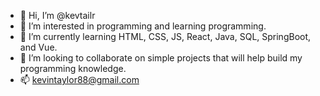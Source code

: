 - 👋 Hi, I’m @kevtailr
- 👀 I’m interested in programming and learning programming. 
- 🌱 I’m currently learning HTML, CSS, JS, React, Java, SQL, SpringBoot, and Vue.
- 💞️ I’m looking to collaborate on simple projects that will help build my programming knowledge. 
- 📫 kevintaylor88@gmail.com

<!---
kevtailr/kevtailr is a ✨ special ✨ repository because its `README.md` (this file) appears on your GitHub profile.
You can click the Preview link to take a look at your changes.
--->
